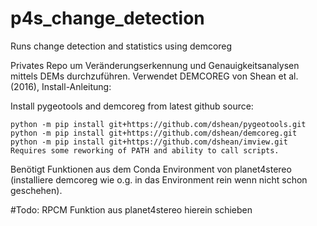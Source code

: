 # p4s_change_detection
Runs change detection and statistics using demcoreg


Privates Repo um Veränderungserkennung und Genauigkeitsanalysen mittels DEMs durchzuführen. 
Verwendet DEMCOREG von Shean et al. (2016), Install-Anleitung:

Install pygeotools and demcoreg from latest github source:
```
python -m pip install git+https://github.com/dshean/pygeotools.git
python -m pip install git+https://github.com/dshean/demcoreg.git
python -m pip install git+https://github.com/dshean/imview.git
Requires some reworking of PATH and ability to call scripts.
 ```
Benötigt Funktionen aus dem Conda Environment von planet4stereo (installiere demcoreg wie o.g. in das Environment rein wenn nicht schon geschehen). 

#Todo: RPCM Funktion aus planet4stereo hierein schieben
